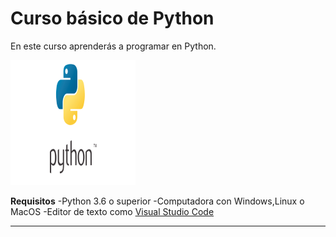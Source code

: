 # Curso básico de Python
En este curso aprenderás a programar en Python.

![Logo de python](imagenes\python-logo1-png.png)

**Requisitos** 
-Python 3.6 o superior
-Computadora con Windows,Linux o MacOS
-Editor de texto como           [Visual Studio Code](https://code.visualstudio.com/)

------------------------------------------------

